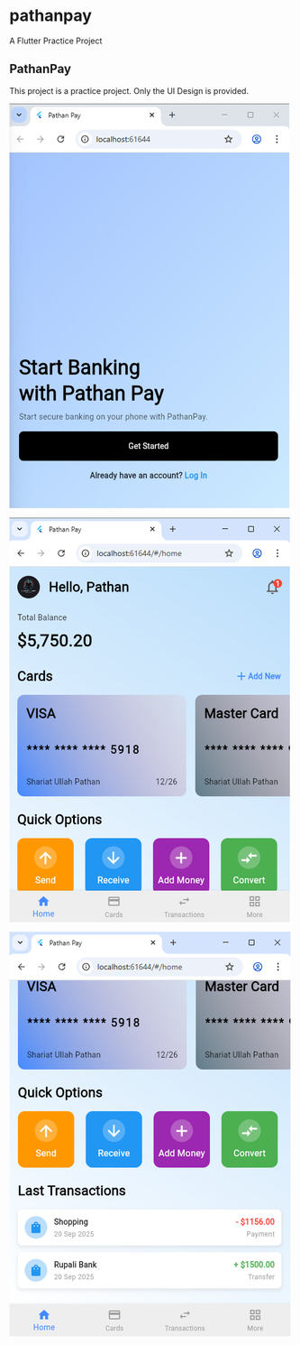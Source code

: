 # pathanpay

A Flutter Practice Project

## PathanPay

This project is a practice project. Only the UI Design is provided.

![Screenshot](assets/1.png)

![Screenshot](assets/2.png)

![Screenshot](assets/3.png)